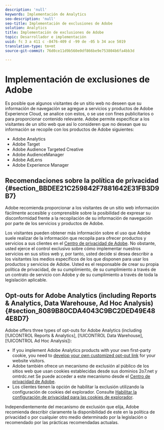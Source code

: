 ```yaml
---
description: 'null'
keywords: Implementación de Analytics
seo-description: 'null'
seo-title: Implementación de exclusiones de Adobe
solution: Analytics
title: Implementación de exclusiones de Adobe
topic: Desarrollador e implementación
uuid: fc 3 a 411 c -8476-409 d -99 de -05 b 34 ace 5019
translation-type: tm+mt
source-git-commit: 76d0ce11d9b560e0df866be9e753804b6fa4bb3d

---
```



# Implementación de exclusiones de Adobe

Es posible que algunos visitantes de un sitio web no deseen que su información de navegación se agregue a servicios y productos de Adobe Experience Cloud, se analice con estos, o se use con fines publicitarios o para proporcionar contenido relevante. Adobe permite especificar a los visitantes de un sitio web que así lo consideren que no desean que su información se recopile con los productos de Adobe siguientes:

* Adobe Analytics
* Adobe Target
* Adobe Audience Targeted Creative
* Adobe AudienceManager
* Adobe AdLens
* Adobe Experience Manager

## Recomendaciones sobre la política de privacidad {#section_BBDEE21C259842F7881642E31FB3D9B7}

Adobe recomienda proporcionar a los visitantes de un sitio web información fácilmente accesible y comprensible sobre la posibilidad de expresar su disconformidad frente a la recopilación de su información de navegación por parte de los servicios y productos de Adobe.

Los visitantes pueden obtener más información sobre el uso que Adobe suele realizar de la información que recopila para ofrecer productos y servicios a sus clientes en el [Centro de privacidad de Adobe](https://www.adobe.com/privacy.html). No obstante, usted ejerce el control exclusivo sobre cómo implementar nuestros servicios en sus sitios web y, por tanto, usted decide si desea describir a los visitantes los medios específicos de los que disponen para usar los productos y servicios de Adobe. Usted es el responsable de crear su propia política de privacidad, de su cumplimiento, de su cumplimiento a través de un contrato de servicio con Adobe y de su cumplimiento a través de toda la legislación aplicable.

## Opt-outs for Adobe Analytics (including Reports &amp; Analytics, Data Warehouse, Ad Hoc Analysis) {#section_8089B80CDA4043C9BC2DED49E484E8D7}

Adobe offers three types of opt-outs for Adobe Analytics (including [!UICONTROL Reports &amp; Analytics], [!UICONTROL Data Warehouse], [!UICONTROL Ad Hoc Analysis]):

* If you implement Adobe Analytics products with your own first-party cookie, you need to [develop your own customized opt-out link](../../../implement/js-implementation/data-collection/opt-out-link.md#concept_C2C4F19811A445EF9E9BEAC709B568A9) for your website visitors.
* Adobe también ofrece un mecanismo de exclusión al público de los sitios web que usan cookies establecidas desde sus dominios 2o7.net y omtrdc.net Se puede acceder a este mecanismo desde el [Centro de privacidad de Adobe](https://www.adobe.com/privacy/opt-out.html).
* Los clientes tienen la opción de habilitar la exclusión utilizando la configuración de cookies del explorador. Consulte [Habilitar la configuración de privacidad para las cookies de explorador](https://marketing.adobe.com/resources/help/en_US/whitepapers/cookies/?f=browser_cookie_settings).

Independientemente del mecanismo de exclusión que elija, Adobe recomienda describir claramente la disponibilidad de este en la política de privacidad o por cualquier otro medio determinado por la legislación o recomendado por las prácticas recomendadas actualas.
